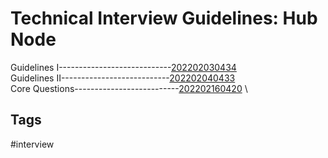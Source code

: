 # Technical Interview Guidelines: Hub Node
Guidelines I----------------------------[202202030434](../202202030434) \
Guidelines II---------------------------[202202040433](../202202040433) \
Core Questions--------------------------[202202160420](../202202160420) \

## Tags
#interview
